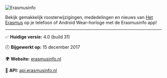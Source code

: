 ![Erasmusinfo](https://erasmusinfo.nl/img/Erasmusinfo-logo-text-v5.png)

Bekijk gemakkelijk roosterwijzigingen, mededelingen en nieuws van [Het Erasmus](https://www.het-erasmus.nl/) op je telefoon of Android Wear-horloge met de Erasmusinfo app!

---

:white_check_mark: **Huidige versie:** 4.0 (build 31)

:clock8: **Bijgewerkt op:** 15 december 2017

:earth_africa: **Website:** [erasmusinfo.nl](https://erasmusinfo.nl/)

:key: **API:** [api.erasmusinfo.nl](https://api.erasmusinfo.nl/)
